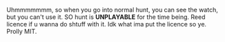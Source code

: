 Uhmmmmmmm, so when you go into normal hunt, you can see the watch, but you can't use it. SO hunt is **UNPLAYABLE** for the time being. Reed licence if u wanna do shtuff with it. Idk what ima put the licence so ye. Prolly MIT.

